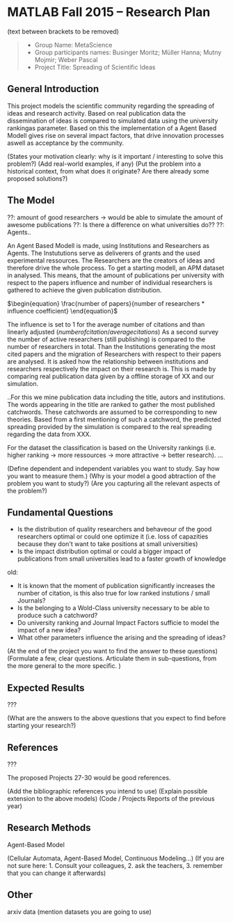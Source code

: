 # MATLAB Fall 2015 – Research Plan
(text between brackets to be removed)

> * Group Name: MetaScience
> * Group participants names: Businger Moritz; Müller Hanna; Mutny Mojmir; Weber Pascal
> * Project Title: Spreading of Scientific Ideas

## General Introduction

This project models the scientific community regarding the spreading of ideas and research activity. Based on real publication data the dissemination of ideas is compared to simulated data using the university rankingas parameter. Based on this the implementation of a Agent Based Modell gives rise on several impact factors, that drive innovation processes aswell as acceptance by the community.

(States your motivation clearly: why is it important / interesting to solve this problem?)
(Add real-world examples, if any)
(Put the problem into a historical context, from what does it originate? Are there already some proposed solutions?)

## The Model

??: amount of good researchers -> would be able to simulate the amount of awesome publications
??: Is there a difference on what universities do??
??:   Agents..

An Agent Based Modell is made, using Institutions and Researchers as Agents. The Instututions serve as deliverers of grants and the used experimental ressources. The Researchers are the creators of ideas and therefore drive the whole process. To get a starting modell, an APM dataset in analysed. This means, that the amount of publications per university with respect to the papers influence and number of individual researchers is gathered to achieve the given publication distribution.

$\begin{equation} \frac{number of papers}{number of researchers * influence coefficient} \end{equation}$

The influence is set to 1 for the average number of citations and than linearly adjusted ($number of citation / average citations$)
As a second survey the number of active researchers (still publishing) is compared to the number of researchers in total. Than the Institutions generating the most cited papers and the migration of Researchers with respect to their papers are analysed. It is asked how the relationship between institutions and researchers respectively the impact on their research is. This is made by comparing real publication data given by a offline storage of XX and our simulation. 

..For this we mine publication data including the title, autors and institutions. The words appearing in the title are ranked to gather the most published catchwords. These catchwords are assumed to be corresponding to new theories. Based from a first mentioning of such a catchword, the predicted spreading provided by the simulation is compared to the real spreading regarding the data from XXX.

For the dataset the classification is based on the University rankings (i.e. higher ranking -> more ressources -> more attractive -> better research).  ...

(Define dependent and independent variables you want to study. Say how you want to measure them.) (Why is your model a good abtraction of the problem you want to study?) (Are you capturing all the relevant aspects of the problem?)

## Fundamental Questions

- Is the distribution of quality researchers and behaveour of the good researchers optimal or could one optimize it (i.e. loss of capazities because they don't want to take positions at small universities)
- Is the impact distribution optimal or could a bigger impact of publications from small universities lead to a faster growth of knowledge
 
old:
- It is known that the moment of publication significantly increases the number of citation, is this also true for low ranked instutions / small Journals? 
- Is the belonging to a Wold-Class university necessary to be able to produce such a catchword?
- Do university ranking and Journal Impact Factors sufficie to model the impact of a new idea?
- What other parameters influence the arising and the spreading of ideas?

(At the end of the project you want to find the answer to these questions)
(Formulate a few, clear questions. Articulate them in sub-questions, from the more general to the more specific. )


## Expected Results

???

(What are the answers to the above questions that you expect to find before starting your research?)


## References 

???

The proposed Projects 27-30 would be good references.

(Add the bibliographic references you intend to use)
(Explain possible extension to the above models)
(Code / Projects Reports of the previous year)


## Research Methods

Agent-Based Model

(Cellular Automata, Agent-Based Model, Continuous Modeling...) (If you are not sure here: 1. Consult your colleagues, 2. ask the teachers, 3. remember that you can change it afterwards)


## Other

arxiv data
(mention datasets you are going to use)
